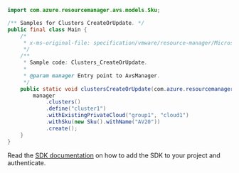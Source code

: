 ```java
import com.azure.resourcemanager.avs.models.Sku;

/** Samples for Clusters CreateOrUpdate. */
public final class Main {
    /*
     * x-ms-original-file: specification/vmware/resource-manager/Microsoft.AVS/stable/2021-12-01/examples/Clusters_CreateOrUpdate.json
     */
    /**
     * Sample code: Clusters_CreateOrUpdate.
     *
     * @param manager Entry point to AvsManager.
     */
    public static void clustersCreateOrUpdate(com.azure.resourcemanager.avs.AvsManager manager) {
        manager
            .clusters()
            .define("cluster1")
            .withExistingPrivateCloud("group1", "cloud1")
            .withSku(new Sku().withName("AV20"))
            .create();
    }
}
```

Read the [SDK documentation](https://github.com/Azure/azure-sdk-for-java/blob/azure-resourcemanager-avs_1.0.0-beta.3/sdk/avs/azure-resourcemanager-avs/README.md) on how to add the SDK to your project and authenticate.
